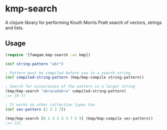 # kmp-search

A clojure library for performing Knuth Morris Pratt search of vectors, strings and lists.

## Usage

```clojure
(require '[famgam.kmp-search :as kmp])

(def string-pattern "abr")

; Pattern must be compiled before use in a search string
(def compiled-string-pattern (kmp/kmp-compile string-pattern))

; Search for occourances of the pattern in a larger string
(kmp/kmp-search "abracadabra" compiled-string-pattern)
;=> [0 7]

; It works on other collection types too
(def vec-pattern [1 3 3 7])

(kmp/kmp-search [0 1 3 1 3 3 7 5 9] (kmp/kmp-compile vec-pattern))
;=> [3]
```
